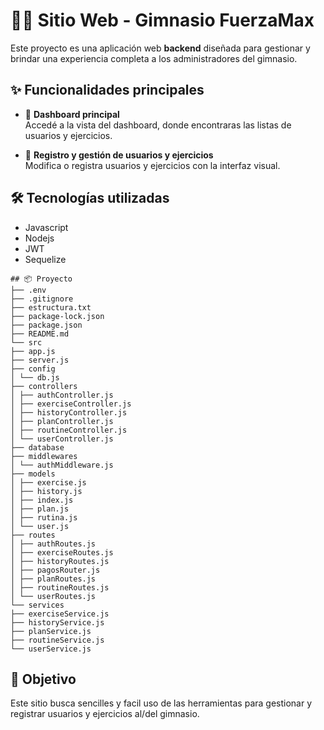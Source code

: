 ﻿# 🏋️‍♂️ Sitio Web - Gimnasio FuerzaMax

Este proyecto es una aplicación web **backend** diseñada para gestionar y brindar una experiencia completa a los administradores del gimnasio.

## ✨ Funcionalidades principales

- 📄 **Dashboard principal**  
  Accedé a la vista del dashboard, donde encontraras las listas de usuarios y ejercicios.

- 📝 **Registro y gestión de usuarios y ejercicios**  
  Modifica o registra usuarios y ejercicios con la interfaz visual.

## 🛠️ Tecnologías utilizadas

- Javascript
- Nodejs
- JWT
- Sequelize
```
## 📦 Proyecto
├── .env
├── .gitignore
├── estructura.txt
├── package-lock.json
├── package.json
├── README.md
└── src
├── app.js
├── server.js
├── config
│ └── db.js
├── controllers
│ ├── authController.js
│ ├── exerciseController.js
│ ├── historyController.js
│ ├── planController.js
│ ├── routineController.js
│ └── userController.js
├── database
├── middlewares
│ └── authMiddleware.js
├── models
│ ├── exercise.js
│ ├── history.js
│ ├── index.js
│ ├── plan.js
│ ├── rutina.js
│ └── user.js
├── routes
│ ├── authRoutes.js
│ ├── exerciseRoutes.js
│ ├── historyRoutes.js
│ ├── pagosRouter.js
│ ├── planRoutes.js
│ ├── routineRoutes.js
│ └── userRoutes.js
└── services
├── exerciseService.js
├── historyService.js
├── planService.js
├── routineService.js
└── userService.js
```
## 🚀 Objetivo

Este sitio busca sencilles y facil uso de las herramientas para gestionar y registrar usuarios y ejercicios al/del gimnasio.





